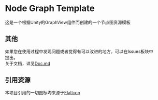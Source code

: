 # Node Graph Template
这是一个根据Unity的GraphView组件而创建的一个节点图资源模板

## 其他
如果您在使用过程中发现问题或者觉得有可以改进的地方，可以在Issues板块中提出。</br>
关于文档，详见[Doc.md](https://github.com/ZundaDD/NodeGraphTemplate/blob/master/Doc.md)</br>

## 引用资源
本项目引用的一切图标均来源于[FlatIcon](https://www.flaticon.com/ "免费图标素材")</br>